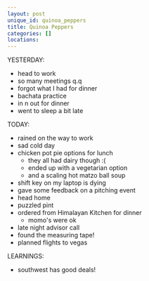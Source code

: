```yaml
---
layout: post
unique_id: quinoa_peppers
title: Quinoa Peppers
categories: []
locations: 
---
```


YESTERDAY:
* head to work
* so many meetings q.q
* forgot what I had for dinner
* bachata practice
* in n out for dinner
* went to sleep a bit late

TODAY:
* rained on the way to work
* sad cold day
* chicken pot pie options for lunch
  * they all had dairy though :(
  * ended up with a vegetarian option
  * and a scaling hot matzo ball soup
* shift key on my laptop is dying
* gave some feedback on a pitching event
* head home
* puzzled pint
* ordered from Himalayan Kitchen for dinner
  * momo's were ok
* late night advisor call
* found the measuring tape!
* planned flights to vegas

LEARNINGS:
* southwest has good deals!

